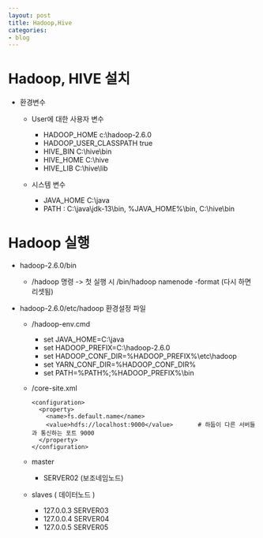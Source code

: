 ```yaml
---
layout: post
title: Hadoop,Hive
categories:
- blog
---
```



# Hadoop, HIVE 설치

* 환경변수
  * User에 대한 사용자 변수
    * HADOOP_HOME c:\hadoop-2.6.0
    * HADOOP_USER_CLASSPATH true
    * HIVE_BIN C:\hive\bin
    * HIVE_HOME C:\hive
    * HIVE_LIB C:\hive\lib

  * 시스템 변수
    * JAVA_HOME C:\java
    * PATH : C:\java\jdk-13\bin, %JAVA_HOME%\bin, C:\hive\bin





# Hadoop 실행

* hadoop-2.6.0/bin
  * /hadoop 명령  -> 첫 실행 시 /bin/hadoop namenode -format  (다시 하면 리셋됨)
 
* hadoop-2.6.0/etc/hadoop 환경설정 파일
  * /hadoop-env.cmd
    * set JAVA_HOME=C:\java
    * set HADOOP_PREFIX=C:\hadoop-2.6.0
    * set HADOOP_CONF_DIR=%HADOOP_PREFIX%\etc\hadoop
    * set YARN_CONF_DIR=%HADOOP_CONF_DIR%
    * set PATH=%PATH%;%HADOOP_PREFIX%\bin

  * /core-site.xml
  
        <configuration>
          <property>
            <name>fs.default.name</name>
            <value>hdfs://localhost:9000</value>       # 하둡이 다른 서버들과 통신하는 포트 9000
          </property>
        </configuration>


  * master
    * SERVER02   (보조네임노드)
    
  * slaves       ( 데이터노드 )
    * 127.0.0.3 SERVER03
    * 127.0.0.4 SERVER04
    * 127.0.0.5 SERVER05


 
